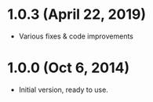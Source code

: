 # 1.0.3 (April 22, 2019)

* Various fixes & code improvements

# 1.0.0 (Oct 6, 2014)

* Initial version, ready to use.
